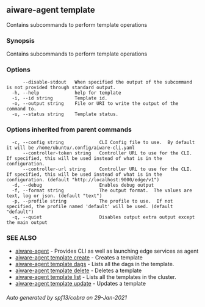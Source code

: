 ## aiware-agent template

Contains subcommands to perform template operations

### Synopsis

Contains subcommands to perform template operations

### Options

```
      --disable-stdout   When specified the output of the subcommand is not provided through standard output.
  -h, --help             help for template
  -i, --id string        Template id.
  -o, --output string    File or URI to write the output of the command to.
  -u, --status string    Template status.
```

### Options inherited from parent commands

```
  -c, --config string             CLI Config file to use.  By default it will be /home/ubuntu/.config/aiware-cli.yaml
      --controller-token string   Controller URL to use for the CLI.  If specified, this will be used instead of what is in the configuration.
      --controller-url string     Controller URL to use for the CLI.  If specified, this will be used instead of what is in the configuration. (default "http://localhost:9000/edge/v1")
  -d, --debug                     Enables debug output
  -f, --format string             The output format.  The values are text, log or json. (default "text")
  -p, --profile string            The profile to use.  If not specified, the profile named 'default' will be used. (default "default")
  -q, --quiet                     Disables output extra output except the main output
```

### SEE ALSO

* [aiware-agent](/cli/aiware-agent.md)	 - Provides CLI as well as launching edge services as agent
* [aiware-agent template create](/cli/aiware-agent_template_create.md)	 - Creates a template
* [aiware-agent template dags](/cli/aiware-agent_template_dags.md)	 - Lists all the dags in the template.
* [aiware-agent template delete](/cli/aiware-agent_template_delete.md)	 - Deletes a template
* [aiware-agent template list](/cli/aiware-agent_template_list.md)	 - Lists all the templates in the cluster.
* [aiware-agent template update](/cli/aiware-agent_template_update.md)	 - Updates a template

###### Auto generated by spf13/cobra on 29-Jan-2021
